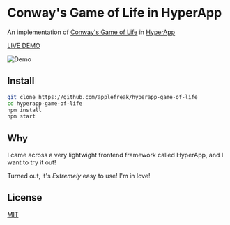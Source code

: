 # Conway's Game of Life in HyperApp

An implementation of [Conway's Game of Life](https://en.wikipedia.org/wiki/Conway%27s_Game_of_Life) in [HyperApp](https://github.com/hyperapp/hyperapp)

[LIVE DEMO](http://game-of-hyperlife.surge.sh/)

![Demo](http://i.imgur.com/UX7sf0Y.png)

## Install

```bash
git clone https://github.com/applefreak/hyperapp-game-of-life
cd hyperapp-game-of-life
npm install
npm start
```

## Why

I came across a very lightwight frontend framework called HyperApp, and I want to try it out! 

Turned out, it's _Extremely_ easy to use! I'm in love!

## License

[MIT](https://poyu.mit-license.org/)
